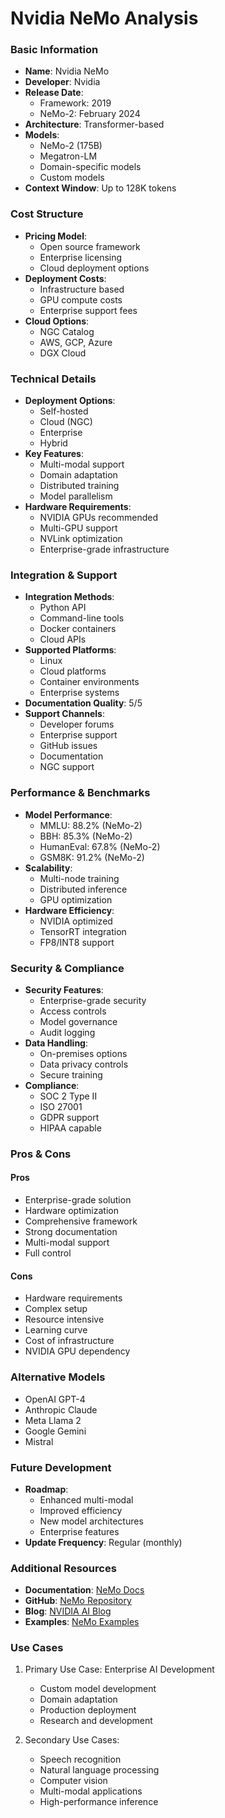 # Nvidia NeMo Analysis

### Basic Information
- **Name**: Nvidia NeMo
- **Developer**: Nvidia
- **Release Date**: 
  - Framework: 2019
  - NeMo-2: February 2024
- **Architecture**: Transformer-based
- **Models**: 
  - NeMo-2 (175B)
  - Megatron-LM
  - Domain-specific models
  - Custom models
- **Context Window**: Up to 128K tokens

### Cost Structure
- **Pricing Model**: 
  - Open source framework
  - Enterprise licensing
  - Cloud deployment options
- **Deployment Costs**:
  - Infrastructure based
  - GPU compute costs
  - Enterprise support fees
- **Cloud Options**:
  - NGC Catalog
  - AWS, GCP, Azure
  - DGX Cloud

### Technical Details
- **Deployment Options**: 
  - Self-hosted
  - Cloud (NGC)
  - Enterprise
  - Hybrid
- **Key Features**:
  - Multi-modal support
  - Domain adaptation
  - Distributed training
  - Model parallelism
- **Hardware Requirements**: 
  - NVIDIA GPUs recommended
  - Multi-GPU support
  - NVLink optimization
  - Enterprise-grade infrastructure

### Integration & Support
- **Integration Methods**:
  - Python API
  - Command-line tools
  - Docker containers
  - Cloud APIs
- **Supported Platforms**: 
  - Linux
  - Cloud platforms
  - Container environments
  - Enterprise systems
- **Documentation Quality**: 5/5
- **Support Channels**:
  - Developer forums
  - Enterprise support
  - GitHub issues
  - Documentation
  - NGC support

### Performance & Benchmarks
- **Model Performance**:
  - MMLU: 88.2% (NeMo-2)
  - BBH: 85.3% (NeMo-2)
  - HumanEval: 67.8% (NeMo-2)
  - GSM8K: 91.2% (NeMo-2)
- **Scalability**: 
  - Multi-node training
  - Distributed inference
  - GPU optimization
- **Hardware Efficiency**:
  - NVIDIA optimized
  - TensorRT integration
  - FP8/INT8 support

### Security & Compliance
- **Security Features**:
  - Enterprise-grade security
  - Access controls
  - Model governance
  - Audit logging
- **Data Handling**:
  - On-premises options
  - Data privacy controls
  - Secure training
- **Compliance**:
  - SOC 2 Type II
  - ISO 27001
  - GDPR support
  - HIPAA capable

### Pros & Cons
#### Pros
- Enterprise-grade solution
- Hardware optimization
- Comprehensive framework
- Strong documentation
- Multi-modal support
- Full control

#### Cons
- Hardware requirements
- Complex setup
- Resource intensive
- Learning curve
- Cost of infrastructure
- NVIDIA GPU dependency

### Alternative Models
- OpenAI GPT-4
- Anthropic Claude
- Meta Llama 2
- Google Gemini
- Mistral

### Future Development
- **Roadmap**:
  - Enhanced multi-modal
  - Improved efficiency
  - New model architectures
  - Enterprise features
- **Update Frequency**: Regular (monthly)

### Additional Resources
- **Documentation**: [NeMo Docs](https://docs.nvidia.com/deeplearning/nemo/)
- **GitHub**: [NeMo Repository](https://github.com/NVIDIA/NeMo)
- **Blog**: [NVIDIA AI Blog](https://developer.nvidia.com/blog/)
- **Examples**: [NeMo Examples](https://github.com/NVIDIA/NeMo/tree/main/examples)

### Use Cases
1. Primary Use Case: Enterprise AI Development
   - Custom model development
   - Domain adaptation
   - Production deployment
   - Research and development

2. Secondary Use Cases:
   - Speech recognition
   - Natural language processing
   - Computer vision
   - Multi-modal applications
   - High-performance inference 